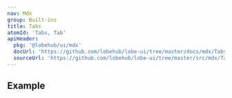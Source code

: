 ```yaml
---
nav: Mdx
group: Built-ins
title: Tabs
atomId: 'Tabs, Tab'
apiHeader:
  pkg: '@lobehub/ui/mdx'
  docUrl: 'https://github.com/lobehub/lobe-ui/tree/master/docs/mdx/Tabs/index.md'
  sourceUrl: 'https://github.com/lobehub/lobe-ui/tree/master/src/mdx/Tabs/index.tsx'
---
```


## Example

<code src="./demos/index.tsx" ></code>
